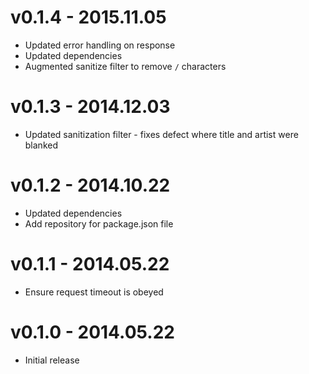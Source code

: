 # v0.1.4 - 2015.11.05

* Updated error handling on response
* Updated dependencies
* Augmented sanitize filter to remove `/` characters

# v0.1.3 - 2014.12.03

* Updated sanitization filter - fixes defect where title and artist were blanked

# v0.1.2 - 2014.10.22

* Updated dependencies
* Add repository for package.json file

# v0.1.1 - 2014.05.22

* Ensure request timeout is obeyed

# v0.1.0 - 2014.05.22

* Initial release
